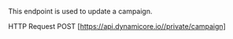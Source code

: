 This endpoint is used to update a campaign.

HTTP Request
POST [https://api.dynamicore.io//private/campaign]
